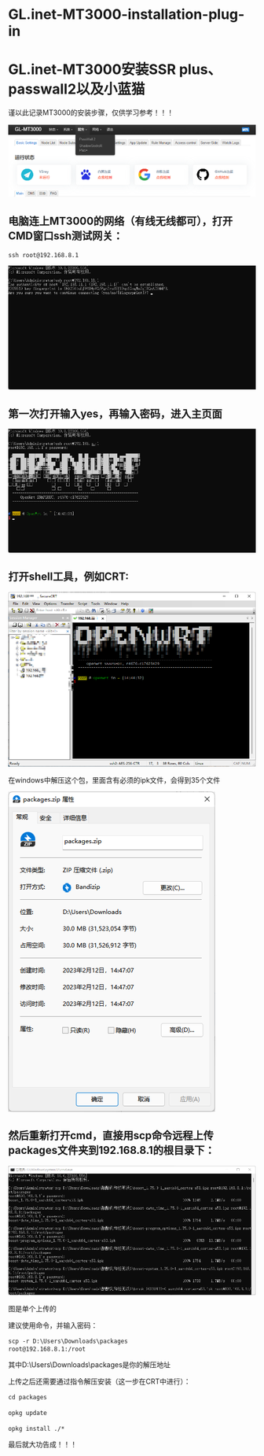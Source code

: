 # GL.inet-MT3000-installation-plug-in
# GL.inet-MT3000安装SSR plus、passwall2以及小蓝猫

谨以此记录MT3000的安装步骤，仅供学习参考！！！

![实测速度](实测速度.png)

## 电脑连上MT3000的网络（有线无线都可），打开CMD窗口ssh测试网关：

```
ssh root@192.168.8.1
```

![cmd](cmd.png)

## 第一次打开输入yes，再输入密码，进入主页面

![cmd2](cmd2.png)

## 打开shell工具，例如CRT:

![CRT](CRT.png)

在windows中解压这个包，里面含有必须的ipk文件，会得到35个文件

![packages](packages.png)

## 然后重新打开cmd，直接用scp命令远程上传packages文件夹到192.168.8.1的根目录下：

![scp](scp.png)

图是单个上传的

建议使用命令，并输入密码：

```
scp -r D:\Users\Downloads\packages
root@192.168.8.1:/root
```

其中D:\Users\Downloads\packages是你的解压地址

上传之后还需要通过指令解压安装（这一步在CRT中进行）：

```
cd packages

opkg update

opkg install ./*
```

最后就大功告成！！！
